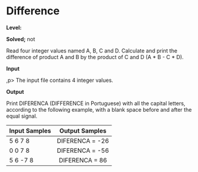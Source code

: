 # Difference 

**Level:**

**Solved;** not


<p> Read four integer values named A, B, C and D. Calculate and print the difference of product A and B by the product of C and D (A * B - C * D). </p>

**Input**

,p>
The input file contains 4 integer values.</p>



**Output**

<p>
Print DIFERENCA (DIFFERENCE in Portuguese) with all the capital letters, according to the following example, with a blank space before and after the equal signal. </p>

|Input Samples|	Output Samples|
|:--|:--:|
|5 6 7 8| DIFERENCA = -26 |
|0 0 7 8| DIFERENCA = -56 |
| 5 6 -7 8| DIFERENCA = 86 |


```javascript



```


